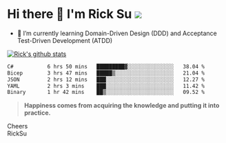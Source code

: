 # Hi there 👋 I'm Rick Su ![](https://komarev.com/ghpvc/?username=ricksu978)
<!--
**ricksu978/ricksu978** is a ✨ _special_ ✨ repository because its `README.md` (this file) appears on your GitHub profile.

Here are some ideas to get you started:

- 🔭 I’m currently working on ...
-->
- 🌱 I’m currently learning Domain-Driven Design (DDD) and Acceptance Test-Driven Development (ATDD)
<!--
- 👯 I’m looking to collaborate on ...
- 🤔 I’m looking for help with ...
- 💬 Ask me about ...
- 📫 How to reach me: ...
- 😄 Pronouns: ...
- ⚡ Fun fact: ...
-->
[![Rick's github stats](https://github-readme-stats.vercel.app/api?username=ricksu978&theme=dark)](https://github.com/ricksu978/ricksu978)

<!--START_SECTION:waka-->

```txt
C#           6 hrs 50 mins   █████████▓░░░░░░░░░░░░░░░   38.04 %
Bicep        3 hrs 47 mins   █████▒░░░░░░░░░░░░░░░░░░░   21.04 %
JSON         2 hrs 12 mins   ███░░░░░░░░░░░░░░░░░░░░░░   12.27 %
YAML         2 hrs 3 mins    ███░░░░░░░░░░░░░░░░░░░░░░   11.42 %
Binary       1 hr 42 mins    ██▒░░░░░░░░░░░░░░░░░░░░░░   09.52 %
```

<!--END_SECTION:waka-->

> **Happiness comes from acquiring the knowledge and putting it into practice.**

Cheers  
RickSu 
